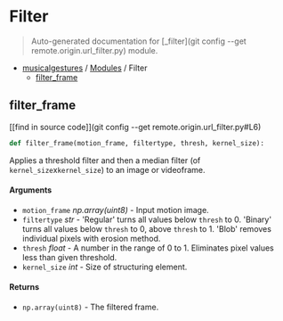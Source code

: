 # Filter

> Auto-generated documentation for [_filter](git config --get remote.origin.url_filter.py) module.

- [musicalgestures](README.md#musicalgestures-index) / [Modules](MODULES.md#musicalgestures-modules) / Filter
    - [filter_frame](#filter_frame)

## filter_frame

[[find in source code]](git config --get remote.origin.url_filter.py#L6)

```python
def filter_frame(motion_frame, filtertype, thresh, kernel_size):
```

Applies a threshold filter and then a median filter (of `kernel_size`x`kernel_size`) to an image or videoframe.

#### Arguments

- `motion_frame` *np.array(uint8)* - Input motion image.
- `filtertype` *str* - 'Regular' turns all values below `thresh` to 0. 'Binary' turns all values below `thresh` to 0, above `thresh` to 1. 'Blob' removes individual pixels with erosion method.
- `thresh` *float* - A number in the range of 0 to 1. Eliminates pixel values less than given threshold.
- `kernel_size` *int* - Size of structuring element.

#### Returns

- `np.array(uint8)` - The filtered frame.
